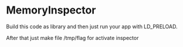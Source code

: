 # MemoryInspector

Build this code as library and then just run your app with LD_PRELOAD.

After that just make file /tmp/flag for activate inspector

